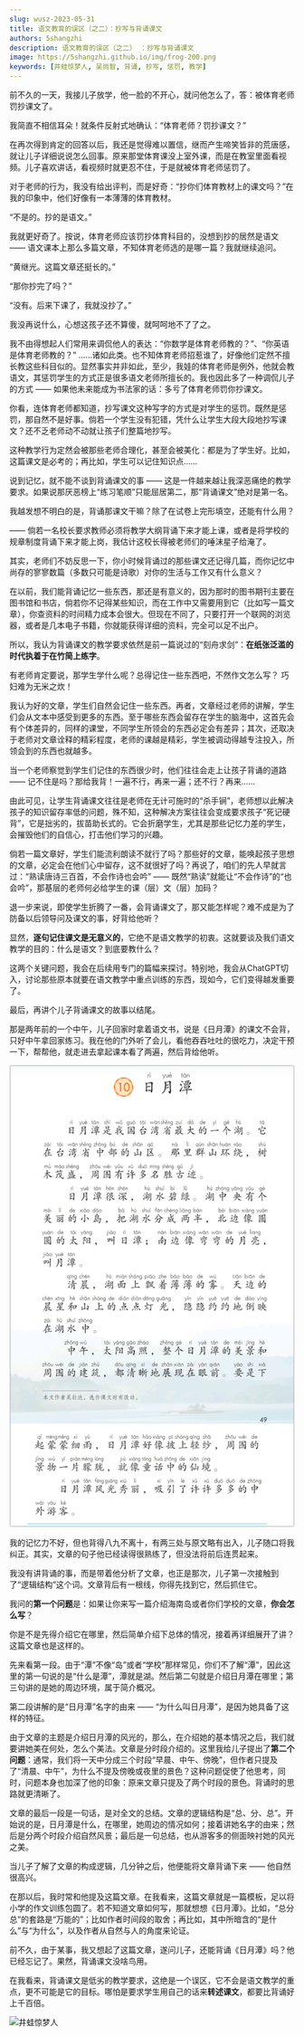 ```yaml
---
slug: wusz-2023-05-31
title: 语文教育的误区（之二）：抄写与背诵课文
authors: 5shangzhi
description: 语文教育的误区（之二） ：抄写与背诵课文
image: https://5shangzhi.github.io/img/frog-200.png
keywords: [井蛙惊梦人, 吴尚智, 背诵, 抄写, 惩罚, 教学]
---
```


前不久的一天，我接儿子放学，他一脸的不开心，就问他怎么了，答：被体育老师罚抄课文了。

我简直不相信耳朵！就条件反射式地确认：“体育老师？罚抄课文？”

在再次得到肯定的回答以后，我还是觉得难以置信，继而产生啼笑皆非的荒唐感，就让儿子详细说说怎么回事。原来那堂体育课没上室外课，而是在教室里面看视频。儿子喜欢讲话，看视频时就更忍不住，于是就被体育老师惩罚了。

对于老师的行为，我没有给出评判，而是好奇：“抄你们体育教材上的课文吗？”在我的印象中，他们好像有一本薄薄的体育教材。

“不是的。抄的是语文。”

我就更好奇了。按说，体育老师应该罚抄体育科目的，没想到抄的居然是语文 —— 语文课本上那么多篇文章，不知体育老师选的是哪一篇？我就继续追问。

“黄继光。这篇文章还挺长的。”

“那你抄完了吗？”

“没有。后来下课了，我就没抄了。”

我没再说什么，心想这孩子还不算傻，就呵呵地不了了之。

我不由得想起人们常用来调侃他人的表达：“你数学是体育老师教的？”、“你英语是体育老师教的？” ……诸如此类。也不知体育老师招惹谁了，好像他们定然不擅长教这些科目似的。显然事实并非如此，至少，我娃的体育老师是例外，他就会教语文，其惩罚学生的方式正是很多语文老师所擅长的。我也因此多了一种调侃儿子的方式 —— 如果他未来能成为书法家的话：多亏了体育老师罚你抄课文。

你看，连体育老师都知道，抄写课文这种写字的方式是对学生的惩罚。既然是惩罚，那自然不是好事。倘若一个学生没有犯错，凭什么让学生大段大段地抄写课文？还不乏老师动不动就让孩子们整篇地抄写。

这种教学行为定然会被那些老师合理化，甚至会被美化：都是为了学生好。比如，这篇课文是必考的；再比如，学生可以记住知识点……

说到记忆，就不能不谈到背诵课文的事 —— 这是一件越来越让我深恶痛绝的教学要求。如果说那厌恶榜上“练习笔顺”只能屈居第二，那“背诵课文”绝对是第一名。

我越发想不明白的是，背诵那课文干嘛？除了在试卷上完形填空，还能有什么用？

—— 倘若一名校长要求教师必须将教学大纲背诵下来才能上课，或者是将学校的规章制度背诵下来才能上岗，我估计这校长得被老师们的唾沫星子给淹了。

其实，老师们不妨反思一下，你小时候背诵过的那些课文还记得几篇，而你记忆中尚存的寥寥数篇（多数只可能是诗歌）对你的生活与工作又有什么意义？

在以前，我们能背诵记忆一些东西，那还是有意义的，因为那时的图书期刊主要在图书馆和书店，倘若你不记得某些知识，而在工作中又需要用到它（比如写一篇文章），你查资料的时间精力成本会很大。但现在不同了，只要打开一个联网的浏览器，或者是几本电子书籍，你就能获得详细的资料，完全可以足不出户。

所以，我认为背诵课文的教学要求依然是前一篇说过的“刻舟求剑”：**在纸张泛滥的时代执着于在竹简上练字**。

有老师肯定要说，那学生学什么呢？总得记住一些东西吧，不然作文怎么写？ 巧妇难为无米之炊！

我认为好的文章，学生们自然会记住一些东西。再者，文章经过老师的讲解，学生们会从文本中感受到更多的东西。至于哪些东西会留存在学生的脑海中，这首先会有个体差异的，同样的课堂，不同学生所领会的东西必定会有差异；其次，还取决于老师对文章诠释的精彩程度，老师的课越是精彩，学生被调动得越专注投入，所领会到的东西也就越多。

当一个老师察觉到学生们记住的东西很少时，他们往往会走上让孩子背诵的道路 —— 记不住是吗？那给我背！一遍不行，再来一遍；还不行？再来……

由此可见，让学生背诵课文往往是老师在无计可施时的“杀手锏”，老师想以此解决孩子的知识留存率低的问题，殊不知，这种解决方案往往会变成要求孩子“死记硬背”，它是拙劣的，拔苗助长式的。它会折磨学生，尤其是那些记忆力差的学生，会摧毁他们的自信心，打击他们学习的兴趣。

倘若一篇文章好，学生们能流利朗读不就行了吗？那些好的文章，能唤起孩子思想的文章，必定会在他们心中留存，这不就很好了吗？再说了，咱们的先人早就言过：“熟读唐诗三百首，不会作诗也会吟” —— 既然“熟读”就能让“不会作诗”的“也会吟”，那基层的老师何必给学生的课（层）文（层）加码？

退一步来说，即使学生折腾了一番，会背诵课文了，那又能怎样呢？难不成是为了防备以后领导问及课文的事，好背给他听？

显然，**逐句记住课文是无意义的**，它绝不是语文教学的初衷。这就要谈及我们语文教学的目的：什么是语文？到底要教什么？

这两个关键问题，我会在后续用专门的篇幅来探讨。特别地，我会从ChatGPT切入，讨论那些原本就要在语文教学中重点训练的东西，现如今，它们变得越发重要了。

最后，再讲个儿子背诵课文的故事以结尾。

那是两年前的一个中午，儿子回家时拿着语文书，说是《日月潭》的课文不会背，只好中午拿回家练习。我在他的门外听了会儿，看他吞吞吐吐的很吃力，决定干预一下，帮帮他，就走进去拿起课本看了两遍，然后背给他听。

![井蛙惊梦人](images/2023-05-31/1.png)

我的记忆力不好，但也背得八九不离十，有两三处与原文略有出入，儿子随口将我纠正。其实，文章的句子他已经读得很熟练了，但没法将前后连贯起来。

我没有讲背诵的事，而是带着他分析了文章，也正是那次，儿子第一次接触到了“逻辑结构”这个词。文章背后有一根线，你得先找到它，然后抓住它。

我问的**第一个问题**是：如果让你来写一篇介绍海南岛或者你们学校的文章，**你会怎么写**？

你是不是先得介绍它在哪里，然后简单介绍下总体的情况，接着再详细展开了讲？这篇文章也是这样的。

先来看第一段。由于“潭”不像“岛”或者“学校”那样常见，你们不了解“潭”，因此这里的第一句说的是“什么是潭”，潭就是湖。然后第二句就是介绍日月潭在哪里；第三句讲的是她的周边环境，属于简介概况。

第二段讲解的是“日月潭”名字的由来 —— “为什么叫日月潭”，是因为她具备了这样的特征。

由于文章的主题是介绍日月潭的风光的，那么，在介绍她的基本情况之后，我们就要讲她美在何处，怎么个美法。文章是分时段介绍的。这里我给儿子提出了**第二个问题**：通常，我们将一天中分成三个时段“早晨、中午、傍晚”，但作者只提及了“清晨、中午”，为什么不提及傍晚或夜里的景色？这种问题促使了他思考，同时，问题本身也加深了他的印象：原来文章只提及了两个时段的景色。背诵时的思路就更清晰了。

文章的最后一段是一句话，是对全文的总结。文章的逻辑结构是“总、分、总”。开始说的是，日月潭是什么，在哪里，她周边的情况如何；接着讲她名字的由来；然后是分两个时段介绍自然风景；最后是一句总结，也从游客多的侧面映衬她的风光之美。

当儿子了解了文章的构成逻辑，几分钟之后，他便能将文章背诵下来 —— 他自然很高兴。

在那以后，我时常和他提及这篇文章。在我看来，这篇文章就是一篇模板，足以将小学的作文训练包圆了。若不知道文章如何写，那就想想《日月潭》。比如，“总分总”的套路是“万能的”；比如作者时间段的取舍；再比如，其中所暗含的“是什么”与“为什么”，以及作者从自然与人的角度来论证。

前不久，由于某事，我又想起了这篇文章，遂问儿子，还能背诵《日月潭》吗？他已经忘记了。果然，背诵课文没啥鸟用。

在我看来，背诵课文是低劣的教学要求，这绝是一个误区，它不会是语文教学的重点，更不可能是它的目标。哪怕是要求学生用自己的话来**转述课文**，都要比背诵好上千百倍。

![井蛙惊梦人](https://5shangzhi.github.io/img/frog.jpeg)
